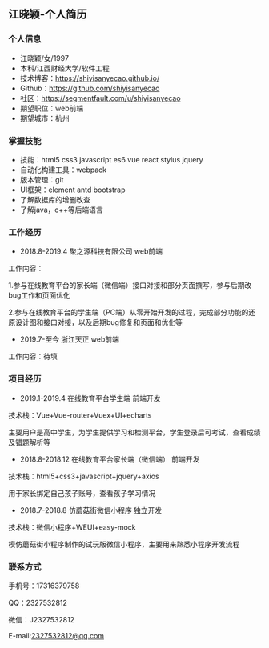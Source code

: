 ## 江晓颖-个人简历

### 个人信息

* 江晓颖/女/1997
* 本科/江西财经大学/软件工程
* 技术博客：https://shiyisanyecao.github.io/
* Github：https://github.com/shiyisanyecao
* 社区：https://segmentfault.com/u/shiyisanyecao
* 期望职位：web前端
* 期望城市：杭州

### 掌握技能

* 技能：html5 css3 javascript es6 vue react stylus jquery
* 自动化构建工具：webpack
* 版本管理：git
* UI框架：element antd bootstrap
* 了解数据库的增删改查
* 了解java，c++等后端语言

### 工作经历

* 2018.8-2019.4 聚之源科技有限公司 web前端

工作内容：

1.参与在线教育平台的家长端（微信端）接口对接和部分页面撰写，参与后期改bug工作和页面优化

2.参与在线教育平台的学生端（PC端）从零开始开发的过程，完成部分功能的还原设计图和接口对接，以及后期bug修复和页面和优化等

* 2019.7-至今 浙江天正 web前端

工作内容：待填

### 项目经历

* 2019.1-2019.4 在线教育平台学生端 前端开发

技术栈：Vue+Vue-router+Vuex+UI+echarts

主要用户是高中学生，为学生提供学习和检测平台，学生登录后可考试，查看成绩及错题解析等

* 2018.8-2018.12 在线教育平台家长端（微信端） 前端开发

技术栈：html5+css3+javascript+jquery+axios

用于家长绑定自己孩子账号，查看孩子学习情况

* 2018.7-2018.8 仿蘑菇街微信小程序 独立开发

技术栈：微信小程序+WEUI+easy-mock

模仿蘑菇街小程序制作的试玩版微信小程序，主要用来熟悉小程序开发流程

### 联系方式

手机号：17316379758

QQ：2327532812

微信：J2327532812

E-mail:2327532812@qq.com
